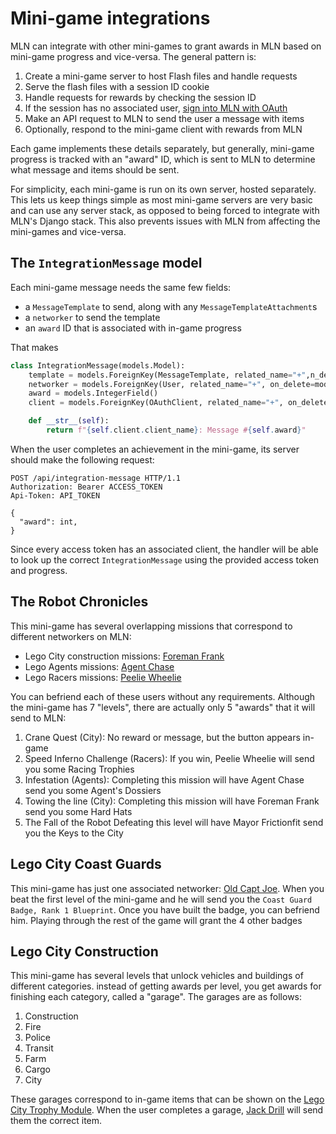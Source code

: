 # Mini-game integrations

MLN can integrate with other mini-games to grant awards in MLN based on mini-game progress and vice-versa. The general pattern is:

1. Create a mini-game server to host Flash files and handle requests
1. Serve the flash files with a session ID cookie
1. Handle requests for rewards by checking the session ID
1. If the session has no associated user, [sign into MLN with OAuth](./oauth.md)
1. Make an API request to MLN to send the user a message with items
1. Optionally, respond to the mini-game client with rewards from MLN

Each game implements these details separately, but generally, mini-game progress is tracked with an "award" ID, which is sent to MLN to determine what message and items should be sent.

For simplicity, each mini-game is run on its own server, hosted separately. This lets us keep things simple as most mini-game servers are very basic and can use any server stack, as opposed to being forced to integrate with MLN's Django stack. This also prevents issues with MLN from affecting the mini-games and vice-versa.

## The `IntegrationMessage` model

Each mini-game message needs the same few fields:

- a `MessageTemplate` to send, along with any `MessageTemplateAttachment`s
- a `networker` to send the template
- an `award` ID that is associated with in-game progress

That makes

```python
class IntegrationMessage(models.Model):
	template = models.ForeignKey(MessageTemplate, related_name="+",n_delete=models.CASCADE)
	networker = models.ForeignKey(User, related_name="+", on_delete=models.CASCADE, limit_choices_to={"profile__is_networker": True})
	award = models.IntegerField()
	client = models.ForeignKey(OAuthClient, related_name="+", on_delete=models.CASCADE)

	def __str__(self):
		return f"{self.client.client_name}: Message #{self.award}"
```

When the user completes an achievement in the mini-game, its server should make the following request:

```http
POST /api/integration-message HTTP/1.1
Authorization: Bearer ACCESS_TOKEN
Api-Token: API_TOKEN

{
  "award": int,
}
```

Since every access token has an associated client, the handler will be able to look up the correct `IntegrationMessage` using the provided access token and progress.

## The Robot Chronicles

 This mini-game has several overlapping missions that correspond to different networkers on MLN:

- Lego City construction missions: [Foreman Frank](https://mylegonetwork.fandom.com/wiki/Foreman_Frank)
- Lego Agents missions: [Agent Chase](https://mylegonetwork.fandom.com/wiki/Agent_Chase)
- Lego Racers missions: [Peelie Wheelie](https://mylegonetwork.fandom.com/wiki/Peelie_Wheelie)

You can befriend each of these users without any requirements. Although the mini-game has 7 "levels", there are actually only 5 "awards" that it will send to MLN:

1. Crane Quest (City): No reward or message, but the button appears in-game
2. Speed Inferno Challenge (Racers): If you win, Peelie Wheelie will send you some Racing Trophies
3. Infestation (Agents): Completing this mission will have Agent Chase send you some Agent's Dossiers
4. Towing the line (City): Completing this mission will have Foreman Frank send you some Hard Hats
5. The Fall of the Robot Defeating this level will have Mayor Frictionfit send you the Keys to the City

## Lego City Coast Guards

This mini-game has just one associated networker: [Old Capt Joe](https://mylegonetwork.fandom.com/wiki/Old_Capt_Joe). When you beat the first level of the mini-game and he will send you the `Coast Guard Badge, Rank 1 Blueprint`. Once you have built the badge, you can befriend him. Playing through the rest of the game will grant the 4 other badges

## Lego City Construction

This mini-game has several levels that unlock vehicles and buildings of different categories. instead of getting awards per level, you get awards for finishing each category, called a "garage". The garages are as follows:

1. Construction
2. Fire
3. Police
4. Transit
5. Farm
6. Cargo
7. City

These garages correspond to in-game items that can be shown on the [Lego City Trophy Module](https://mylegonetwork.fandom.com/wiki/LEGO_CITY_Trophy_Module). When the user completes a garage, [Jack Drill](https://mylegonetwork.fandom.com/wiki/Jack_Drill) will send them the correct item.
